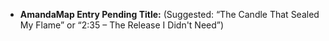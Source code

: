 - **AmandaMap Entry Pending Title:** (Suggested: “The Candle That Sealed My Flame” or “2:35 – The Release I Didn't Need”)